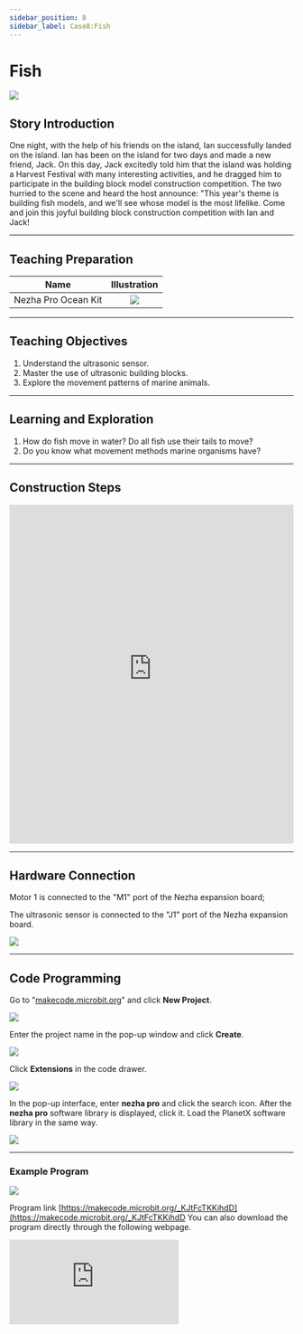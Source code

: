 ```yaml
---
sidebar_position: 8
sidebar_label: Case8:Fish
---
```


# Fish

![](https://wiki-media-ef.oss-cn-hongkong.aliyuncs.com/docs/microbit/building-blocks/nezha-pro-ocean-kit/setup-diagram/case08/nezha-pro-ocean-kit-step-08-00.png.png)

## Story Introduction
One night, with the help of his friends on the island, Ian successfully landed on the island. Ian has been on the island for two days and made a new friend, Jack. On this day, Jack excitedly told him that the island was holding a Harvest Festival with many interesting activities, and he dragged him to participate in the building block model construction competition. The two hurried to the scene and heard the host announce: "This year's theme is building fish models, and we'll see whose model is the most lifelike. Come and join this joyful building block construction competition with Ian and Jack!

---

## Teaching Preparation

| Name | Illustration |
| :----------: | :--------------------------: |
| Nezha Pro Ocean Kit | ![](https://wiki-media-ef.oss-cn-hongkong.aliyuncs.com/docs/microbit/building-blocks/nezha-pro-ocean-kit/nezha-pro-ocean-kit-products-introduction-002.png.png) |

---
## Teaching Objectives

1. Understand the ultrasonic sensor.
2. Master the use of ultrasonic building blocks.
3. Explore the movement patterns of marine animals.

---
## Learning and Exploration

1. How do fish move in water? Do all fish use their tails to move?
2. Do you know what movement methods marine organisms have?

---
## Construction Steps

<embed src="https://wiki-media-ef.oss-cn-hongkong.aliyuncs.com/docs/microbit/building-blocks/nezha-pro-ocean-kit/setup-diagram/case08/nezha-pro-ocean-kit-step-08-1.png.pdf" type="application/pdf" width="100%" height="600px" />

---
## Hardware Connection

Motor 1 is connected to the "M1" port of the Nezha expansion board;

The ultrasonic sensor is connected to the "J1" port of the Nezha expansion board.

![](https://wiki-media-ef.oss-cn-hongkong.aliyuncs.com/docs/microbit/building-blocks/nezha-pro-ocean-kit/setup-diagram/case08/nezha-pro-ocean-kit-step-08-2.png.png)

---
## Code Programming

Go to "[makecode.microbit.org](https://makecode.microbit.org)" and click **New Project**.

![](https://wiki-media-ef.oss-cn-hongkong.aliyuncs.com/docs/microbit/building-blocks/microbit-space-science-kit/images/microbit-space-science-kit-case01-07.png)

Enter the project name in the pop-up window and click **Create**.

![](https://wiki-media-ef.oss-cn-hongkong.aliyuncs.com/docs/microbit/building-blocks/microbit-space-science-kit/images/microbit-space-science-kit-case01-11.png)

Click **Extensions** in the code drawer.

![](https://wiki-media-ef.oss-cn-hongkong.aliyuncs.com/docs/microbit/building-blocks/microbit-space-science-kit/images/microbit-space-science-kit-case01-09.png)

In the pop-up interface, enter **nezha pro** and click the search icon. After the **nezha pro** software library is displayed, click it. Load the PlanetX software library in the same way.

![](https://wiki-media-ef.oss-cn-hongkong.aliyuncs.com/docs/microbit/building-blocks/microbit-space-science-kit/images/microbit-space-science-kit-case01-10.png)

---
### Example Program

![](https://wiki-media-ef.oss-cn-hongkong.aliyuncs.com/docs/microbit/building-blocks/nezha-pro-ocean-kit/setup-diagram/nezha-pro-ocean-kit-08.png)

Program link
[https://makecode.microbit.org/_KJtFcTKKihdD](https://makecode.microbit.org/_KJtFcTKKihdD
You can also download the program directly through the following webpage.

<div
    style={{
        position: 'relative',
        paddingBottom: '60%',
        overflow: 'hidden',
    }}
>
    <iframe
        src="https://makecode.microbit.org/_KJtFcTKKihdD"
        frameborder="0"
        sandbox="allow-popups allow-forms allow-scripts allow-same-origin"
        style={{
            position: 'absolute',
            width: '100%',
            height: '100%',
        }}
    />
</div>

---
### Download Program

Use a USB cable to connect the PC and micro:bit V2.

![](https://wiki-media-ef.oss-cn-hongkong.aliyuncs.com/docs/microbit/building-blocks/microbit-space-science-kit/images/microbit-space-science-kit-manual03.gif)

After successful connection, a drive named MICROBIT will be recognized on the computer.

![](https://wiki-media-ef.oss-cn-hongkong.aliyuncs.com/docs/microbit/building-blocks/microbit-space-science-kit/images/microbit-space-science-kit-manual06.png)

Click![](https://wiki-media-ef.oss-cn-hongkong.aliyuncs.com/docs/microbit/building-blocks/microbit-space-science-kit/images/microbit-space-science-kit-manual07.png)in the lower left corner and select **Connect Device**.

![](https://wiki-media-ef.oss-cn-hongkong.aliyuncs.com/docs/microbit/building-blocks/microbit-space-science-kit/images/microbit-space-science-kit-manual11.png)

Click![](https://wiki-media-ef.oss-cn-hongkong.aliyuncs.com/docs/microbit/building-blocks/microbit-space-science-kit/images/microbit-space-science-kit-manual08.png).

![](https://wiki-media-ef.oss-cn-hongkong.aliyuncs.com/docs/microbit/building-blocks/microbit-space-science-kit/images/microbit-space-science-kit-manual12.png)

Click![](https://wiki-media-ef.oss-cn-hongkong.aliyuncs.com/docs/microbit/building-blocks/microbit-space-science-kit/images/microbit-space-science-kit-manual09.png).

![](https://wiki-media-ef.oss-cn-hongkong.aliyuncs.com/docs/microbit/building-blocks/microbit-space-science-kit/images/microbit-space-science-kit-manual13.png)

In the pop-up window, select **BBC micro:bit CMSIS-DAP**, then select **Connect**. At this point, our micro:bit has been successfully connected.

![](https://wiki-media-ef.oss-cn-hongkong.aliyuncs.com/docs/microbit/building-blocks/microbit-space-science-kit/images/microbit-space-science-kit-manual14.png)

Click **Download Program**

![](https://wiki-media-ef.oss-cn-hongkong.aliyuncs.com/docs/microbit/building-blocks/microbit-space-science-kit/images/microbit-space-science-kit-manual10.png)

---
## Case Demonstration

The closer the object detected by the ultrasonic sensor, the greater the swimming amplitude of the fish. When the ultrasonic sensor detects a distance of 0, the fish stops swimming.


---
## Extended Knowledge

### Movement Patterns of Marine Animals

The movement patterns of marine animals are diverse, which are the results of their long-term evolution to adapt to the marine environment (such as water flow, water pressure, food distribution, etc.). Due to differences in body shape, living habits and survival needs, different types of marine animals have developed unique movement strategies. The following is a detailed introduction from major groups:

### I. Swimming Animals: Active and Fast Movement

These animals achieve efficient swimming by swinging or paddling specific parts of their bodies, and are the most active movers in the ocean.

#### Fish:

They rely on the movement of the trunk and tail to generate power, which is the main movement mode of most fish. For example, sharks propel their bodies forward by swinging their tails left and right. The shape of the caudal fin (such as the crescent-shaped caudal fin of tuna) can also reduce water resistance, making them outstanding in swimming speed (tuna can reach 60-80 kilometers per hour).
Some fish use fins for assistance: pectoral and pelvic fins are responsible for balance and steering, while dorsal and anal fins prevent the body from rolling over. For example, flounders can move flexibly on the seabed through the coordinated paddling of pectoral and pelvic fins.

#### Cetaceans:

As mammals, they rely on the up and down swing of the horizontal tail fin (fluke) to move forward, which is different from the left and right swing of fish. This method can utilize water flow more efficiently. Although large cetaceans such as blue whales are huge, they can swim at 20-30 kilometers per hour and can accelerate to more than 50 kilometers per hour in emergencies.
Pectoral flippers (pectoral fins) are mainly used for steering and deceleration. For example, dolphins can complete complex movements such as jumping and rotating through flexible pectoral flippers.

#### Cephalopods:

Squid, octopus, etc., move through **"jet propulsion"**: they contract their mantle and quickly eject water from the funnel-shaped siphon, using the reaction force to propel their bodies forward. This method can make squid accelerate to more than 15 kilometers per hour in an instant, which is convenient for avoiding natural enemies.

### II. Crawling and Creeping Animals: Slow Movement on the Seabed

These animals mostly live on the seabed (intertidal zone, shallow sea or deep sea), move slowly, and feed on benthic organisms or attach to survive.

#### Crustaceans:

Crabs crawl horizontally through their walking legs. Among their 8 pairs of walking legs, the first 3 pairs are used for walking, and the last 5 pairs are for assistance. Their special joint structure allows them to move flexibly on beaches and rocks. Some crabs (such as swimming crabs) can also swim briefly by swinging their tails.
Lobsters crawl slowly with their walking legs, and when in danger, they will bend their tails and pop backward to escape.

#### Mollusks:

Shellfish (such as clams, oysters) usually use their hatchet feet to dig into sediment or crawl slowly, and the contraction of the hatchet foot muscles can drive the body to move.
Snails (such as limpets) crawl on rock surfaces by means of mucus on their ventral feet and wavy contraction of muscles.

#### Echinoderms:

Starfish move through tube feet: tube feet are tubular structures under the arms of starfish, which can expand and contract under water pressure control. Hundreds of tube feet cooperate to allow starfish to "walk" on the seabed and even climb on vertical rocks.
Sea cucumbers move slowly like earthworms by the contraction and extension of their body wall muscles. When in danger, they will spit out their internal organs to confuse natural enemies and escape faster at the same time.

### III. Floating and Planktonic Animals: Passive Movement with Water Flow

These animals are small in size or have specialized body structures, unable to actively resist water flow, and mainly float with ocean currents, forming the basis of the marine food chain.

#### Zooplankton:

Such as krill, jellyfish, copepods, etc., which are usually millimeters in size. They move weakly through cilia (copepods) or contraction of the umbrella (jellyfish), but mainly rely on ocean currents for diffusion. When the umbrella of a jellyfish contracts, water is ejected from below, enabling short-distance upward or downward movement, but the overall movement is still with the waves.

#### Larvae of some large animals:

After hatching, the larvae of sea turtles and fish enter the planktonic stage, relying on the yolk sac for energy, floating with ocean currents to suitable growing waters, and only start active swimming when they develop to a certain stage.

### IV. Special Movement Methods

#### Jumping and Gliding:

Flying fish can glide in the air through their broad pectoral fins. After accelerating in the water, they swing their tails violently to leap out of the water, and their pectoral fins can expand to glide for tens of meters to avoid natural enemies such as tuna and dolphins.

Mudskippers (amphibious fish) can not only swim in water, but also jump or crawl on mudflats relying on their pectoral fins and tail fins, and even climb onto the trunks of mangroves.

#### Combination of Attachment and Movement:

Barnacle larvae float with water flow, and after finding suitable attachments such as rocks and ship bottoms, they secrete calcium shells to fix themselves. Adults no longer move, but obtain food by filtering water flow.
Coral polyp larvae float with ocean currents, attach to reefs and then develop into adults, forming coral reefs. The overall community is fixed, but individual polyps can capture food by stretching their tentacles.

### Summary
The movement patterns of marine animals are closely related to their living environment, feeding habits and defense strategies: active swimmers pursue speed and efficiency, benthic crawlers focus on stability and concealment, planktonic organisms rely on ocean current diffusion, and special groups have evolved unique skills such as jumping and gliding. These diverse movement patterns together constitute the dynamic balance of the marine ecosystem and are a vivid embodiment of biological adaptive evolution.
